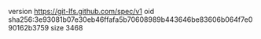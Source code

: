 version https://git-lfs.github.com/spec/v1
oid sha256:3e93081b07e30eb46ffafa5b70608989b443646be83606b064f7e090162b3759
size 3468
